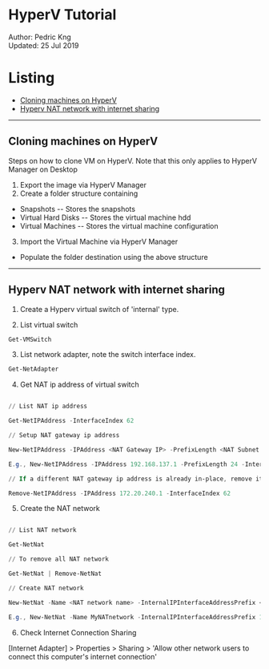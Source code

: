 # HyperV Tutorial
Author:   Pedric Kng  
Updated:  25 Jul 2019

# Listing
* [Cloning machines on HyperV](#Cloning-machines-on-HyperV)
* [Hyperv NAT network with internet sharing](#Hyperv-NAT-network-with-internet-sharing)


***
## Cloning machines on HyperV
Steps on how to clone VM on HyperV. Note that this only applies to HyperV Manager on Desktop

1. Export the image via HyperV Manager
2. Create a folder structure containing
 - Snapshots -- Stores the snapshots
 - Virtual Hard Disks -- Stores the virtual machine hdd
 - Virtual Machines -- Stores the virtual machine configuration
3. Import the Virtual Machine via HyperV Manager
  * Populate the folder destination using the above structure

***

## Hyperv NAT network with internet sharing

1. Create a Hyperv virtual switch of 'internal' type.

2. List virtual switch
  ```powershell
  Get-VMSwitch
  ```

3. List network adapter, note the switch interface index.
```powershell
Get-NetAdapter
```

4. Get NAT ip address of virtual switch
```powershell

// List NAT ip address

Get-NetIPAddress -InterfaceIndex 62

// Setup NAT gateway ip address

New-NetIPAddress -IPAddress <NAT Gateway IP> -PrefixLength <NAT Subnet Prefix Length> -InterfaceIndex <ifIndex>

E.g., New-NetIPAddress -IPAddress 192.168.137.1 -PrefixLength 24 -InterfaceIndex 62

// If a different NAT gateway ip address is already in-place, remove it using below command

Remove-NetIPAddress -IPAddress 172.20.240.1 -InterfaceIndex 62

```

5. Create the NAT network

```powershell

// List NAT network

Get-NetNat

// To remove all NAT network

Get-NetNat | Remove-NetNat

// Create NAT network

New-NetNat -Name <NAT network name> -InternalIPInterfaceAddressPrefix <NAT IP address range/NAT Subnet Prefix Length>

E.g., New-NetNat -Name MyNATnetwork -InternalIPInterfaceAddressPrefix 192.168.137.0/24

```

6. Check Internet Connection Sharing

[Internet Adapter] > Properties > Sharing > 'Allow other network users to connect this computer's internet connection'